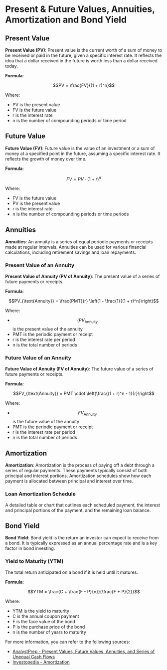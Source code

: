 # Present & Future Values, Annuities, Amortization and Bond Yield

## Present Value
**Present Value (PV)**: Present value is the current worth of a sum of money to be received or paid in the future, given a specific interest rate. It reflects the idea that a dollar received in the future is worth less than a dollar received today.

**Formula**:

$$PV = \frac{FV}{(1 + r)^n}$$

Where:

- PV is the present value
- FV is the future value
- r is the interest rate
- n is the number of compounding periods or time period

## Future Value
**Future Value (FV)**: Future value is the value of an investment or a sum of money at a specified point in the future, assuming a specific interest rate. It reflects the growth of money over time.

**Formula**:

$$FV = PV \cdot (1 + r)^n$$

Where:

- FV is the future value
- PV is the present value
- r is the interest rate
- n is the number of compounding periods or time periods

## Annuities
**Annuities**: An annuity is a series of equal periodic payments or receipts made at regular intervals. Annuities can be used for various financial calculations, including retirement savings and loan repayments.

### Present Value of an Annuity
**Present Value of Annuity (PV of Annuity)**: The present value of a series of future payments or receipts.

**Formula**:

$$PV_{\text{Annuity}} = \frac{PMT}{r} \left(1 - \frac{1}{(1 + r)^n}\right)$$

Where:

- $$(PV_{\text{Annuity}}$$ is the present value of the annuity
- PMT is the periodic payment or receipt
- r is the interest rate per period
- n is the total number of periods

### Future Value of an Annuity
**Future Value of Annuity (FV of Annuity)**: The future value of a series of future payments or receipts.

**Formula**:

$$FV_{\text{Annuity}} = PMT \cdot \left(\frac{(1 + r)^n - 1}{r}\right$$

Where:

- $$FV_{\text{Annuity}}$$ is the future value of the annuity
- PMT is the periodic payment or receipt
- r is the interest rate per period
- n is the total number of periods

## Amortization
**Amortization**: Amortization is the process of paying off a debt through a series of regular payments. These payments typically consist of both principal and interest portions. Amortization schedules show how each payment is allocated between principal and interest over time.

### Loan Amortization Schedule
A detailed table or chart that outlines each scheduled payment, the interest and principal portions of the payment, and the remaining loan balance.

## Bond Yield
**Bond Yield**: Bond yield is the return an investor can expect to receive from a bond. It is typically expressed as an annual percentage rate and is a key factor in bond investing.

### Yield to Maturity (YTM)
The total return anticipated on a bond if it is held until it matures.

**Formula**:

$$YTM = \frac{C + \frac{F - P}{n}}{\frac{F + P}{2}}$$

Where:

- YTM is the yield to maturity
- C is the annual coupon payment
- F is the face value of the bond
- P is the purchase price of the bond
- n is the number of years to maturity

For more information, you can refer to the following sources:

- [AnalystPrep - Present Values, Future Values, Annuities, and Series of Unequal Cash Flows](https://analystprep.com/cfa-level-1-exam/quantitative-methods/present-values-future-values-annuities-and-series-of-unequal-cash-flows/)
- [Investopedia - Amortization](https://www.investopedia.com/terms/a/amortization.asp)